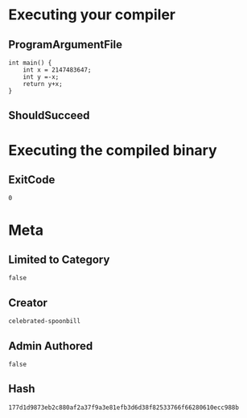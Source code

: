 # Executing your compiler

## ProgramArgumentFile

```
int main() {
    int x = 2147483647;
    int y =-x;
    return y+x;
}
```

## ShouldSucceed

# Executing the compiled binary

## ExitCode

```
0
```

# Meta

## Limited to Category

```
false
```

## Creator

```
celebrated-spoonbill
```

## Admin Authored

```
false
```

## Hash

```
177d1d9873eb2c880af2a37f9a3e81efb3d6d38f82533766f66280610ecc988b
```
